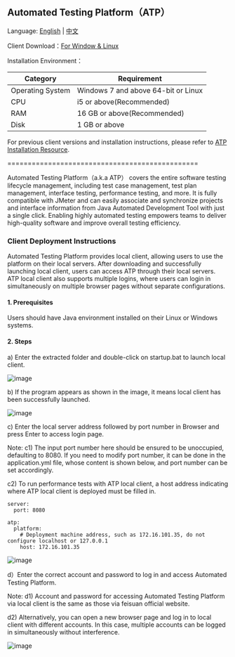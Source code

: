 Automated Testing Platform（ATP）
-----------------------------------
Language: [English](https://github.com/feisuanyz/Automated-Testing-Platform/blob/main/README.md) | [中文](https://github.com/feisuanyz/Automated-Testing-Platform/blob/main/READMEcn.md)

Client Download：[For Window & Linux](https://main.feisuanyz.com:8080/atp/feisuanyz-local-client.zip)

Installation Environment：

| Category       | Requirement         |
|----------|----------------|
| Operating System    | Windows 7 and above 64-bit or Linux|
| CPU      | i5 or above(Recommended)   |
| RAM     |  16 GB or above(Recommended)    |
| Disk | 1 GB or above    |

For previous client versions and installation instructions, please refer to [ATP Installation Resource](https://github.com/feisuanyz/Automated-Testing-Platform/tree/main/.%20ATP%20Installation%20Resource).

===============================================

Automated Testing Platform（a.k.a ATP） covers the entire software testing lifecycle management, including test case management, test plan management, interface testing, performance testing, and more. It is fully compatible with JMeter and can easily associate and synchronize projects and interface information from Java Automated Development Tool with just a single click. Enabling highly automated testing empowers teams to deliver high-quality software and improve overall testing efficiency.

### Client Deployment Instructions

Automated Testing Platform provides local client, allowing users to use the platform on their local servers. After downloading and successfully launching local client, users can access ATP through their local servers. ATP local client also supports multiple logins, where users can login in simultaneously on multiple browser pages without separate configurations.

#### 1. Prerequisites

Users should have Java environment installed on their Linux or Windows systems.

#### 2. Steps

a) Enter the extracted folder and double-click on startup.bat to launch local client.

![image](https://github.com/feisuanyz/testplatform/assets/79617492/0e20dd13-fa2d-4208-9899-c7a20f539724)

b) If the program appears as shown in the image, it means local client has been successfully launched.

![image](https://github.com/feisuanyz/testplatform/assets/79617492/0ba777a1-89b6-4ea5-99d1-7a59892984ac)

c) Enter the local server address followed by port number in Browser and press Enter to access login page.

Note: c1) The input port number here should be ensured to be unoccupied, defaulting to 8080. If you need to modify port number, it can be done in the application.yml file, whose content is shown below, and port number can be set accordingly. 

c2) To run performance tests with ATP local client, a host address indicating where ATP local client is deployed must be filled in.

```
server:
  port: 8080

atp:
  platform:
    # Deployment machine address, such as 172.16.101.35, do not configure localhost or 127.0.0.1
    host: 172.16.101.35
```

![image](https://github.com/feisuanyz/testplatform/assets/79617492/0f44d375-0870-43f0-a62c-886c412ceaad)

d）Enter the correct account and password to log in and access Automated Testing Platform.

Note: d1) Account and password for accessing Automated Testing Platform via local client is the same as those via feisuan official website.

d2) Alternatively, you can open a new browser page and log in to local client with different accounts. In this case, multiple accounts can be logged in simultaneously without interference.

![image](https://github.com/feisuanyz/testplatform/assets/79617492/4b669f82-2ab3-48c4-b812-4bc426b771e9)
